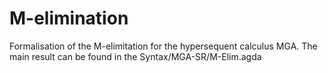 # M-elimination
Formalisation of the M-elimitation for the hypersequent calculus MGA.
The main result can be found in the Syntax/MGA-SR/M-Elim.agda
